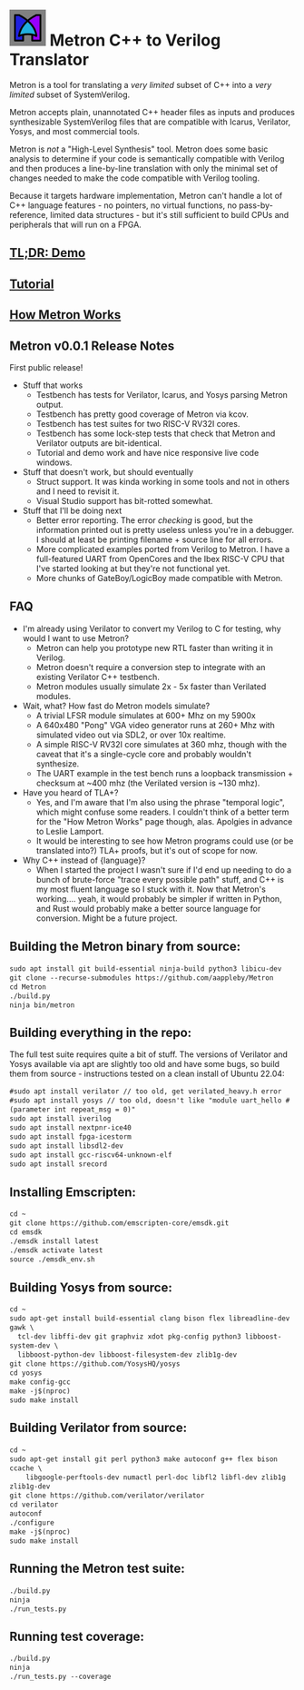 # <img src="docs/assets/metron_icon.svg" width="64" height="64"> Metron C++ to Verilog Translator

Metron is a tool for translating a _very_ _limited_ subset of C++ into a _very_ _limited_ subset of SystemVerilog.

Metron accepts plain, unannotated C++ header files as inputs and produces synthesizable SystemVerilog files that are compatible with Icarus, Verilator, Yosys, and most commercial tools.

Metron is _not_ a "High-Level Synthesis" tool. Metron does some basic analysis to determine if your code is semantically compatible with Verilog and then produces a line-by-line translation with only the minimal set of changes needed to make the code compatible with Verilog tooling.

Because it targets hardware implementation, Metron can't handle a lot of C++ language features - no pointers, no virtual functions, no pass-by-reference, limited data structures - but it's still sufficient to build CPUs and peripherals that will run on a FPGA.

## [TL;DR: Demo](https://aappleby.github.io/Metron/demo/)
## [Tutorial](https://aappleby.github.io/Metron/tutorial/)
## [How Metron Works](https://aappleby.github.io/Metron/TemporalLogic.html)

## Metron v0.0.1 Release Notes

First public release!

- Stuff that works
  - Testbench has tests for Verilator, Icarus, and Yosys parsing Metron output.
  - Testbench has pretty good coverage of Metron via kcov.
  - Testbench has test suites for two RISC-V RV32I cores.
  - Testbench has some lock-step tests that check that Metron and Verilator outputs are bit-identical.
  - Tutorial and demo work and have nice responsive live code windows.
- Stuff that doesn't work, but should eventually
  - Struct support. It was kinda working in some tools and not in others and I need to revisit it.
  - Visual Studio support has bit-rotted somewhat.
- Stuff that I'll be doing next
  - Better error reporting. The error _checking_ is good, but the information printed out is pretty useless unless you're in a debugger. I should at least be printing filename + source line for all errors.
  - More complicated examples ported from Verilog to Metron. I have a full-featured UART from OpenCores and the Ibex RISC-V CPU that I've started looking at but they're not functional yet.
  - More chunks of GateBoy/LogicBoy made compatible with Metron.

## FAQ

- I'm already using Verilator to convert my Verilog to C for testing, why would I want to use Metron?
  - Metron can help you prototype new RTL faster than writing it in Verilog.
  - Metron doesn't require a conversion step to integrate with an existing Verilator C++ testbench.
  - Metron modules usually simulate 2x - 5x faster than Verilated modules.
- Wait, what? How fast do Metron models simulate?
  - A trivial LFSR module simulates at 600+ Mhz on my 5900x
  - A 640x480 "Pong" VGA video generator runs at 260+ Mhz with simulated video out via SDL2, or over 10x realtime.
  - A simple RISC-V RV32I core simulates at 360 mhz, though with the caveat that it's a single-cycle core and probably wouldn't synthesize.
  - The UART example in the test bench runs a loopback transmission + checksum at ~400 mhz (the Verilated version is ~130 mhz).
- Have you heard of TLA+?
  - Yes, and I'm aware that I'm also using the phrase "temporal logic", which might confuse some readers. I couldn't think of a better term for the "How Metron Works" page though, alas. Apolgies in advance to Leslie Lamport.
  - It would be interesting to see how Metron programs could use (or be translated into?) TLA+ proofs, but it's out of scope for now.
- Why C++ instead of {language}?
  - When I started the project I wasn't sure if I'd end up needing to do a bunch of brute-force "trace every possible path" stuff, and C++ is my most fluent language so I stuck with it. Now that Metron's working.... yeah, it would probably be simpler if written in Python, and Rust would probably make a better source language for conversion. Might be a future project.

## Building the Metron binary from source:
```
sudo apt install git build-essential ninja-build python3 libicu-dev
git clone --recurse-submodules https://github.com/aappleby/Metron
cd Metron
./build.py
ninja bin/metron
```

## Building everything in the repo:
The full test suite requires quite a bit of stuff. The versions of Verilator and Yosys available via apt are slightly too old and have some bugs, so build them from source - instructions tested on a clean install of Ubuntu 22.04:
```
#sudo apt install verilator // too old, get verilated_heavy.h error
#sudo apt install yosys // too old, doesn't like "module uart_hello #(parameter int repeat_msg = 0)"
sudo apt install iverilog
sudo apt install nextpnr-ice40
sudo apt install fpga-icestorm
sudo apt install libsdl2-dev
sudo apt install gcc-riscv64-unknown-elf
sudo apt install srecord
```

## Installing Emscripten:
```
cd ~
git clone https://github.com/emscripten-core/emsdk.git
cd emsdk
./emsdk install latest
./emsdk activate latest
source ./emsdk_env.sh
```

## Building Yosys from source:
```
cd ~
sudo apt-get install build-essential clang bison flex libreadline-dev gawk \
  tcl-dev libffi-dev git graphviz xdot pkg-config python3 libboost-system-dev \
  libboost-python-dev libboost-filesystem-dev zlib1g-dev
git clone https://github.com/YosysHQ/yosys
cd yosys
make config-gcc
make -j$(nproc)
sudo make install
```

## Building Verilator from source:
```
cd ~
sudo apt-get install git perl python3 make autoconf g++ flex bison ccache \
    libgoogle-perftools-dev numactl perl-doc libfl2 libfl-dev zlib1g zlib1g-dev
git clone https://github.com/verilator/verilator
cd verilator
autoconf
./configure
make -j$(nproc)
sudo make install
```

## Running the Metron test suite:
```
./build.py
ninja
./run_tests.py
```

## Running test coverage:
```
./build.py
ninja
./run_tests.py --coverage
```

